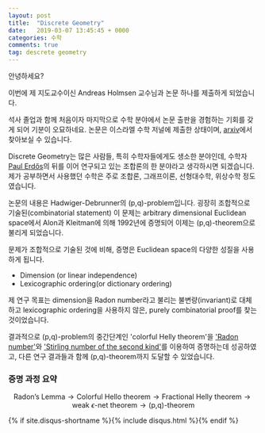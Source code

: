 ```yaml
---
layout: post
title:  "Discrete Geometry"
date:   2019-03-07 13:45:45 + 0000
categories: 수학
comments: true
tag: descrete geometry
---
```


안녕하세요?

이번에 제 지도교수이신 Andreas Holmsen 교수님과 논문 하나를 제출하게 되었습니다.

석사 졸업과 함께 처음이자 마지막으로 수학 분야에서 논문 출판을 경험하는 기회를 갖게 되어 기분이 오묘하네요. 논문은 이스라엘 수학 저널에 제출한 상태이며, [arxiv][arxiv]에서 찾아보실 수 있습니다.

Discrete Geometry는 많은 사람들, 특히 수학자들에게도 생소한 분야인데, 수학자 [Paul Erdős][Erdos]의 뒤를 이어 연구되고 있는 조합론의 한 분야라고 생각하시면 되겠습니다. 제가 공부하면서 사용했던 수학은 주로 조합론, 그래프이론, 선형대수학, 위상수학 정도였습니다.

논문의 내용은 Hadwiger-Debrunner의 (p,q)-problem입니다. 굉장히 조합적으로 기술된(combinatorial statement) 이 문제는 arbitrary dimensional Euclidean space에서 Alon과 Kleitman에 의해 1992년에 증명되어 이제는 (p,q)-theorem으로 불리게 되었습니다.

문제가 조합적으로 기술된 것에 비해, 증명은 Euclidean space의 다양한 성질을 사용하게 됩니다.
- Dimension (or linear independence)
- Lexicographic ordering(or dictionary ordering)

제 연구 목표는 dimension을 Radon number라고 불리는 불변량(invariant)로 대체하고 lexicographic ordering을 사용하지 않은, purely combinatorial proof를 찾는 것이었습니다.

결과적으로 (p,q)-problem의 중간단계인 'colorful Helly theorem'을 ['Radon number'][Radon]와 ['Stirling number of the second kind'][Stirling]를 이용하여 증명하는데 성공하였고, 다른 연구 결과들과 함께 (p,q)-theorem까지 도달할 수 있었습니다.

### 증명 과정 요약

$$
\text{Radon's Lemma} \rightarrow \text{Colorful Hello theorem} \rightarrow \text{Fractional Helly theorem} \rightarrow \text{weak }\epsilon\text{-net theorem} \rightarrow \text{(p,q)-theorem}
$$

[arxiv]: https://arxiv.org/abs/1903.01068
[Erdos]: https://en.wikipedia.org/wiki/Paul_Erd%C5%91s
[Radon]: https://en.wikipedia.org/wiki/Radon%27s_theorem
[Stirling]: https://en.wikipedia.org/wiki/Stirling_numbers_of_the_second_kind

{% if site.disqus-shortname %}{% include disqus.html %}{% endif %}
